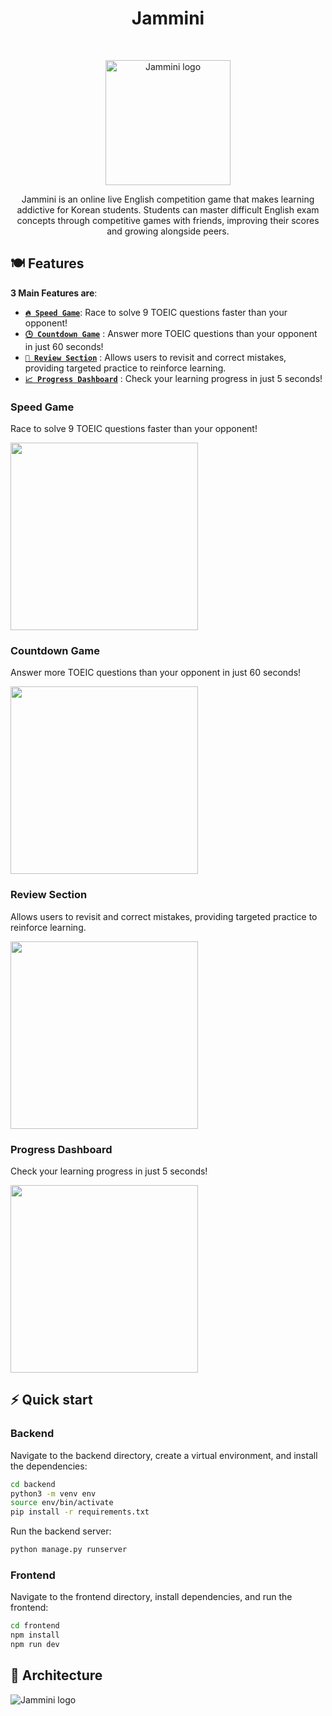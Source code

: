 <h1 align="center"> Jammini </h1><br>
<p align="center">
    <img width="200" alt="Jammini logo" src="https://github.com/user-attachments/assets/c7e905e4-199a-495c-b10b-9ab7fe10a606">
</p>

<p align="center"> 
Jammini is an online live English competition game that makes learning addictive for Korean students. Students can master difficult English exam concepts through competitive games with friends, improving their scores and growing alongside peers.
</p>

## 🍽️ Features

**3 Main Features are**:

* [**`️‍🔥 Speed Game`**](#feature1): Race to solve 9 TOEIC questions faster than your opponent!
* [**`🕒 Countdown Game`**](#feature2) : Answer more TOEIC questions than your opponent in just 60 seconds!
* [**`📝 Review Section`**](#feature3) : Allows users to revisit and correct mistakes, providing targeted practice to reinforce learning.
* [**`📈 Progress Dashboard`**](#feature4) : Check your learning progress in just 5 seconds!

<h3 id="feature1">Speed Game</h3>
Race to solve 9 TOEIC questions faster than your opponent!
<br />
<p>
  <img width="300" src="https://github.com/user-attachments/assets/5cf665e9-6e12-42dd-a331-50bf0b13c1ca" />
</p>

<h3 id="feature2">Countdown Game</h3>
Answer more TOEIC questions than your opponent in just 60 seconds!
<br />
<p>
  <img width="300" src="https://github.com/user-attachments/assets/f5c4047c-9699-468e-b630-4f61781dbb36" />
</p>

<h3 id="feature3">Review Section</h3>
Allows users to revisit and correct mistakes, providing targeted practice to reinforce learning.
<br />
<p>
  <img width="300" src="https://github.com/user-attachments/assets/5c1b9a27-9907-432b-b3a3-3680c840730d" />
</p>

<h3 id="feature4">Progress Dashboard</h3>
Check your learning progress in just 5 seconds!
<br />
<p>
  <img width="300" src="https://github.com/user-attachments/assets/a87d822f-971a-48ec-a85d-90edddb69487" />
</p>

## ⚡️ Quick start

### Backend

Navigate to the backend directory, create a virtual environment, and install the dependencies:

```bash
cd backend
python3 -m venv env
source env/bin/activate
pip install -r requirements.txt
```

Run the backend server:

```bash
python manage.py runserver
```

### Frontend

Navigate to the frontend directory, install dependencies, and run the frontend:

```bash
cd frontend
npm install
npm run dev
```

## 🧱 Architecture
<img alt="Jammini logo" src="https://github.com/user-attachments/assets/f6883d4a-af4b-4eb8-b3d8-2f9f596cb572">


<br />
<br />